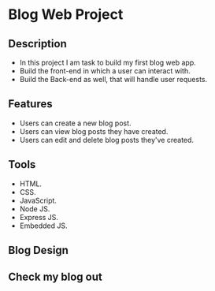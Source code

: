 # Blog Web Project

## Description
- In this project I am task to build my first blog web app.
- Build the front-end in which a user can interact with.
- Build the Back-end as well, that will handle user requests.

## Features
- Users can create a new blog post. 
- Users can view blog posts they have created.
- Users can edit and delete blog posts they've created.

## Tools
- HTML.
- CSS.
- JavaScript.
- Node JS.
- Express JS.
- Embedded JS.

## Blog Design

## Check my blog out
